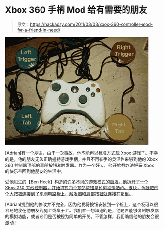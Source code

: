 # Xbox 360 手柄 Mod 给有需要的朋友

> 原文：<https://hackaday.com/2011/03/03/xbox-360-controller-mod-for-a-friend-in-need/>

![xbox_controller_external_button_mod](img/ca4030cdd8f5196252b1ef14f3cd0b67.png "xbox_controller_external_button_mod")

[Adrian]有一个朋友，由于一次事故，他不能再以标准方式玩 Xbox 游戏了。不幸的是，他的朋友无法正确握持游戏手柄，并且不再有手的灵活性来够到他的 Xbox 360 控制器顶部的肩部按钮和触发器。作为一个好人，他开始想办法把玩 Xbox 的快乐带回到他朋友的生活中。

受他见过的【Ben Heck】构造的[许多不同的](http://hackaday.com/2009/09/23/ben-heck-gets-sloppy-and-we-love-it/)[游戏模式的启发，他拆开了一个 Xbox 360 无线控制器，开始研究四个顶部按钮是如何被激活的。很快，他就把四个大按钮连接到了印刷电路板上，触发器和肩部按钮就连接在那里。](http://hackaday.com/2008/12/24/pelican-case-xbox-360-2/)

[Adrian]提到他的修改并不完全，因为他要将按钮安装到一个板上，这个板可以很容易地放在他朋友的腿上或桌子上。我们唯一想知道的是，他是否能够复制触发器的模拟功能，或者它们是否被视为简单的开关。不管怎样，我们确信他的朋友会很激动！